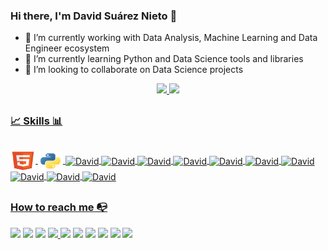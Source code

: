 ### Hi there, I'm David Suárez Nieto 👋





- 🔭 I’m currently working with Data Analysis, Machine Learning and Data Engineer ecosystem
- 🌱 I’m currently learning Python and Data Science tools and libraries
- 👯 I’m looking to collaborate on Data Science projects

<div align="center">
  <a href="https://github.com/dsuareznieto">
  <img height="180em" src="https://github-readme-stats.vercel.app/api?username=dsuareznieto&show_icons=true&theme=highcontrast&include_all_commits=true&count_private=true"/>
  <img height="180em" src="https://github-readme-stats.vercel.app/api/top-langs/?username=dsuareznieto&layout=compact&langs_count=7&theme=highcontrast"/>
</div>
  
  ##
  ### 📈 Skills 📊
<div style="display: inline_block"><br>
  <img align="center" alt="David-HTML" height="30" width="40" src="https://raw.githubusercontent.com/devicons/devicon/master/icons/html5/html5-original.svg">
  <img align="center" alt="David-Python" height="30" width="40" src="https://raw.githubusercontent.com/devicons/devicon/master/icons/python/python-original.svg">
  <img align="center" alt="David" height="30" width="70" src="https://img.shields.io/badge/SQLite-07405E?style=for-the-badge&logo=sqlite&logoColor=white">
  <img align="center" alt="David" height="30" width="100" src="https://img.shields.io/badge/Amazon_AWS-232F3E?style=for-the-badge&logo=amazon-aws&logoColor=white">
  <img align="center" alt="David" height="30" width="100" src="https://img.shields.io/badge/TensorFlow-FF6F00?style=for-the-badge&logo=TensorFlow&logoColor=white">
  <img align="center" alt="David" height="30" width="100" src="https://img.shields.io/badge/scikit_learn-F7931E?style=for-the-badge&logo=scikit-learn&logoColor=white">
  <img align="center" alt="David" height="30" width="100" src="https://img.shields.io/badge/Numpy-777BB4?style=for-the-badge&logo=numpy&logoColor=white">
  <img align="center" alt="David" height="30" width="100" src="https://img.shields.io/badge/Pandas-2C2D72?style=for-the-badge&logo=pandas&logoColor=white">
  <img align="center" alt="David" height="30" width="100" src="https://img.shields.io/badge/Plotly-239120?style=for-the-badge&logo=plotly&logoColor=white">
  <img align="center" alt="David" height="30" width="100" src="https://img.shields.io/badge/Tableau-E97627?style=for-the-badge&logo=Tableau&logoColor=white">
  <img align="center" alt="David" height="30" width="100" src="https://img.shields.io/badge/Visual_Studio-5C2D91?style=for-the-badge&logo=visual%20studio&logoColor=white">
  <img align="center" alt="David" height="30" width="100" src="https://img.shields.io/badge/Jupyter-F37626.svg?&style=for-the-badge&logo=Jupyter&logoColor=white">
  
  </div>
  
   ##
 ### How to reach me 📭
<div> 
  <a href="https://linktr.ee/DavidSua" target="_blank"><img src="https://img.shields.io/badge/linktree-39E09B?style=for-the-badge&logo=linktree&logoColor=white" target="_blank"></a> 	
  <a href = "mailto:davidsuarez193@gmail.com"><img src="https://img.shields.io/badge/Gmail-D14836?style=for-the-badge&logo=gmail&logoColor=white"target="_blank"></a>
  <a href="https://www.linkedin.com/in/davidsuareznieto/" target="_blank"><img src="https://img.shields.io/badge/-LinkedIn-%230077B5?style=for-the-badge&logo=linkedin&logoColor=white" target="_blank"></a> 
  <a href="https://suarez-cdh.wixsite.com/davidsuareznieto" target="_blank"><img src="https://img.shields.io/badge/Wix-000?style=for-the-badge&logo=wix&logoColor=white">
  <a href="https://about.me/suarez.david" target="_blank"><img src="https://img.shields.io/badge/website-000000?style=for-the-badge&logo=About.me&logoColor=white" 
target="_blank"></a>	
   <a href="https://twitter.com/DSuarezRRHH" target="_blank"><img src="https://img.shields.io/badge/Twitter-1DA1F2?style=for-the-badge&logo=twitter&logoColor=white" target="_blank"></a> 
   <a href="https://www.kaggle.com/dsuareznieto" target="_blank"><img src="https://img.shields.io/badge/Kaggle-20BEFF?style=for-the-badge&logo=Kaggle&logoColor=white" target="_blank"></a> 
  <a href="https://www.instagram.com/dsuareznieto/" target="_blank"><img src="https://img.shields.io/badge/Instagram-E4405F?style=for-the-badge&logo=instagram&logoColor=white" target="_blank"></a>
  <a href="https://www.tiktok.com/@davidsuareznieto" target="_blank"><img src="https://img.shields.io/badge/TikTok-000000?style=for-the-badge&logo=tiktok&logoColor=white" target="_blank"></a>
  <a href="https://t.me/DSuarezRRHH" target="_blank"><img src="https://img.shields.io/badge/Telegram-2CA5E0?style=for-the-badge&logo=telegram&logoColor=white" 
target="_blank"></a>	

